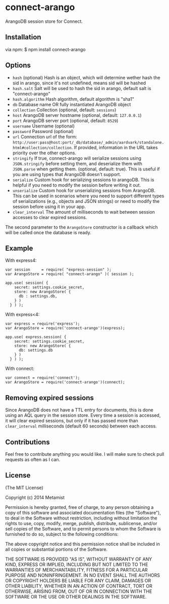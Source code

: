 connect-arango
==============

ArangoDB session store for Connect.

## Installation

via npm:
	$ npm install connect-arango

## Options

  - `hash` (optional) Hash is an object, which will determine wether hash the sid in arango, since it's not undefined, means sid will be hashed
  - `hash.salt` Salt will be used to hash the sid in arango, default salt is "connect-arango"
  - `hash.algorithm` Hash algorithm, default algorithm is "sha1"
  - `db` Database name OR fully instantiated ArangoDB object
  - `collection` Collection (optional, default: `sessions`)
  - `host` ArangoDB server hostname (optional, default: `127.0.0.1`)
  - `port` ArangoDB server port (optional, default: `8529`)
  - `username` Username (optional)
  - `password` Password (optional)
  - `url` Connection url of the form: `http://user:pass@host:port/_db/database/_admin/aardvark/standalone.html#collection/collection`.
          If provided, information in the URL takes priority over the other options.
  - `stringify` If true, connect-arango will serialize sessions using `JSON.stringify` before
                setting them, and deserialize them with `JSON.parse` when getting them.
                (optional, default: true). This is useful if you are using types that
                ArangoDB doesn't support.
  - `serialize` Custom hook for serializing sessions to arangoDB. This is helpful if you need
                to modify the session before writing it out.
  - `unserialize` Custom hook for unserializing sessions from ArangoDB. This can be used in
                scenarios where you need to support different types of serializations
                (e.g., objects and JSON strings) or need to modify the session before using
                it in your app.
  - `clear_interval` The amount of milliseconds to wait between session accesses to clear expired sessions.

The second parameter to the `ArangoStore` constructor is a callback which will be called once the database is ready.

## Example

With express4:
    
    var session     = require( "express-session" );
    var ArangoStore = require( "connect-arango" )( session );

    app.use( session( {
        secret: settings.cookie_secret,
        store: new ArangoStore( {
          db : settings.db,
        } )
      } ) );

With express<4:

    var express = require('express');
    var ArangoStore = require('connect-arango')(express);

    app.use( express.session( {
        secret: settings.cookie_secret,
        store: new ArangoStore( {
          db: settings.db
        } )
      } ) );

With connect:

    var connect = require('connect');
    var ArangoStore = require('connect-arango')(connect);

## Removing expired sessions

  Since ArangoDB does not have a TTL entry for documents, this is done using an AQL query in the session store.
  Every time a session is accessed, it will clear expired sessions, but only if it has passed more than `clear_interval` milliseconds (default 60 seconds)
  between each access.

## Contributions

  Feel free to contribute anything you would like. I will make sure to check pull requests as often as I can.

## License

(The MIT License)

Copyright (c) 2014 Metamist

Permission is hereby granted, free of charge, to any person obtaining a copy
of this software and associated documentation files (the "Software"), to deal
in the Software without restriction, including without limitation the rights
to use, copy, modify, merge, publish, distribute, sublicense, and/or sell
copies of the Software, and to permit persons to whom the Software is
furnished to do so, subject to the following conditions:

The above copyright notice and this permission notice shall be included in all
copies or substantial portions of the Software.

THE SOFTWARE IS PROVIDED "AS IS", WITHOUT WARRANTY OF ANY KIND, EXPRESS OR
IMPLIED, INCLUDING BUT NOT LIMITED TO THE WARRANTIES OF MERCHANTABILITY,
FITNESS FOR A PARTICULAR PURPOSE AND NONINFRINGEMENT. IN NO EVENT SHALL THE
AUTHORS OR COPYRIGHT HOLDERS BE LIABLE FOR ANY CLAIM, DAMAGES OR OTHER
LIABILITY, WHETHER IN AN ACTION OF CONTRACT, TORT OR OTHERWISE, ARISING FROM,
OUT OF OR IN CONNECTION WITH THE SOFTWARE OR THE USE OR OTHER DEALINGS IN THE
SOFTWARE.
